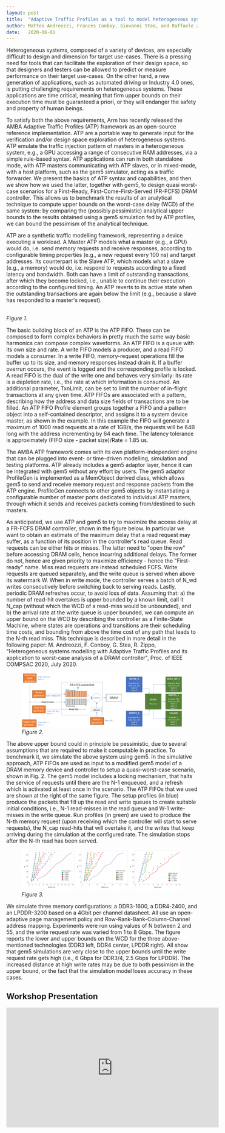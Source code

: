 ```yaml
---
layout: post
title:  "Adaptive Traffic Profiles as a tool to model heterogeneous systems in gem5"
author: Matteo Andreozzi, Frances Conboy, Giovanni Stea, and Raffaele Zippo
date:   2020-06-01
---
```


Heterogeneous systems, composed of a variety of devices, are especially difficult to design and dimension for target use-cases. There is a pressing need for tools that can facilitate the exploration of their design space, so that designers and testers can be allowed to predict or measure performance on their target use-cases. On the other hand, a new generation of applications, such as automated driving or Industry 4.0 ones, is putting challenging requirements on heterogeneous systems. These applications are time critical, meaning that firm upper bounds on their execution time must be guaranteed a priori, or they will endanger the safety and property of human beings.

To satisfy both the above requirements, Arm has recently released the AMBA Adaptive Traffic Profiles (ATP) framework as an open-source reference implementation. ATP are a portable way to generate input for the verification and/or design space exploration of heterogeneous systems. ATP emulate the traffic injection pattern of masters in a heterogeneous system, e.g., a GPU accessing a range of consecutive RAM addresses, via a simple rule-based syntax. ATP applications can run in both standalone mode, with ATP masters communicating with ATP slaves, or in mixed-mode, with a host platform, such as the gem5 simulator, acting as a traffic forwarder. We present the basics of ATP syntax and capabilities, and then we show how we used the latter, together with gem5, to design quasi worst-case scenarios for a First-Ready, First-Come-First-Served (FR-FCFS) DRAM controller. This allows us to benchmark the results of an analytical technique to compute upper bounds on the worst-case delay (WCD) of the same system: by comparing the (possibly pessimistic) analytical upper bounds to the results obtained using a gem5 simulation fed by ATP profiles, we can bound the pessimism of the analytical technique.

ATP are a synthetic traffic modelling framework, representing a device executing a workload. A Master ATP models what a master (e.g., a GPU) would do, i.e. send memory requests and receive responses, according to configurable timing properties (e.g., a new request every 100 ns) and target addresses. Its counterpart is the Slave ATP, which models what a slave (e.g., a memory) would do, i.e. respond to requests according to a fixed latency and bandwidth. Both can have a limit of outstanding transactions, after which they become locked, i.e., unable to continue their execution according to the configured timing. An ATP reverts to its active state when the outstanding transactions are again below the limit (e.g., because a slave has responded to a master's request).

<img src="/assets/img/blog/heterogeneous-systems/fig0.png" alt="Figure 1" width="10">
<br>
<em>Figure 1.</em>


The basic building block of an ATP is the ATP FIFO. These can be composed to form complex behaviors in pretty much the same way basic harmonics can compose complex waveforms. An ATP FIFO is a queue with its own size and rate. A write FIFO models a producer, and a read FIFO models a consumer. In a write FIFO, memory-request operations fill the buffer up to its size, and memory responses instead drain it. If a buffer overrun occurs, the event is logged and the corresponding profile is locked. A read FIFO is the dual of the write one and behaves very similarly: its rate is a depletion rate, i.e., the rate at which information is consumed. An additional parameter, TxnLimit, can be set to limit the number of in-flight transactions at any given time. ATP FIFOs are associated with a pattern, describing how the address and data size fields of transactions are to be filled. An ATP FIFO Profile element groups together a FIFO and a pattern object into a self-contained descriptor, and assigns it to a system device master, as shown in the example. In this example the FIFO will generate a maximum of 1000 read requests at a rate of 1GB/s, the requests will be 64B long with the address incrementing by 64 each time. The latency tolerance is approximately (FIFO size - packet size)/Rate = 1.85 us.

The AMBA ATP framework comes with its own platform-independent engine that can be plugged into event- or time-driven modelling, simulation and testing platforms. ATP already includes a gem5 adaptor layer, hence it can be integrated with gem5 without any effort by users. The gem5 adaptor ProfileGen is implemented as a MemObject derived class, which allows gem5 to send and receive memory request and response packets from the ATP engine. ProfileGen connects to other gem5 objects by instantiating a configurable number of master ports dedicated to individual ATP masters, through which it sends and receives packets coming from/destined to such masters.

As anticipated, we use ATP and gem5 to try to maximize the access delay at a FR-FCFS DRAM controller, shown in the figure below. In particular we want to obtain an estimate of the maximum delay that a read request may suffer, as a function of its position in the controller's read queue.  Read requests can be either hits or misses. The latter need to "open the row" before accessing DRAM cells, hence incurring additional delays. The former do not, hence are given priority to maximize efficiency - hence the "First-ready" name.  Miss read requests are instead scheduled FCFS. Write requests are queued separately, and the write queue is served when above its watermark W. When in write mode, the controller serves a batch of N_wd writes consecutively before switching back to serving reads. Lastly, periodic DRAM refreshes occur, to avoid loss of data. Assuming that: a) the number of read-hit overtakes is upper bounded by a known limit, call it N_cap  (without which the WCD of a read-miss would be unbounded), and b) the arrival rate at the write queue is upper bounded, we can compute an upper bound on the WCD by describing the controller as a Finite-State Machine, where states are operations and transitions are their scheduling time costs, and bounding from above the time cost of any path that leads to the N-th read miss. This technique is described in more detail in the following paper: M. Andreozzi, F. Conboy, G. Stea, R. Zippo, "Heterogeneous systems modelling with Adaptive Traffic Profiles and its application to worst-case analysis of a DRAM controller", Proc. of IEEE COMPSAC 2020, July 2020.

<figure>
    <img src="/assets/img/blog/heterogeneous-systems/fig1.png" alt="Figure 2" width="500"/>
    <br>
    <em>Figure 2.</em>
</figure>


The above upper bound could in principle be pessimistic, due to several assumptions that are required to make it computable in practice. To benchmark it, we simulate the above system using gem5. In the simulative approach, ATP FIFOs are used as input to a modified gem5 model of a DRAM memory device and controller to setup a quasi-worst-case scenario, shown in Fig. 2. The gem5 model includes a locking mechanism, that halts the service of requests until there are the N-1 enqueued, and a refresh which is activated at least once in the scenario. The ATP FIFOs that we used are shown at the right of the same figure. The setup profiles (in blue) produce the packets that fill up the read and write queues to create suitable initial conditions, i.e., N-1 read-misses in the read queue and W-1 write-misses in the write queue. Run profiles (in green) are used to produce the N-th memory request (upon receiving which the controller will start to serve requests), the N_cap read-hits that will overtake it, and the writes that keep arriving during the simulation at the configured rate. The simulation stops after the N-th read has been served.

<figure>
    <img src="/assets/img/blog/heterogeneous-systems/fig2.png" alt="Figure 3" width="500"/>
    <br>
    <em>Figure 3.</em>
</figure>

 We simulate three memory configurations: a DDR3-1600, a DDR4-2400, and an LPDDR-3200 based on a 4Gbit per channel datasheet. All use an open-adaptive page management policy and Row-Rank-Bank-Column-Channel address mapping. Experiments were run using values of N between 2 and 55, and the write request rate was varied from 1 to 8 Gbps. The figure reports the lower and upper bounds on the WCD for the three above-mentioned technologies (DDR3 left, DDR4 center, LPDDR right). All show that gem5 simulations are very close to the upper bounds until the write request rate gets high (i.e., 6 Gbps for DDR3/4, 2.5 Gbps for LPDDR). The increased distance at high write rates may be due to both pessimism in the upper bound, or the fact that the simulation model loses accuracy in these cases.

## Workshop Presentation

<iframe width="560" height="315" src="https://www.youtube.com/embed/UhWAozvZ9mU" frameborder="0" allow="accelerometer; autoplay; encrypted-media; gyroscope; picture-in-picture" allowfullscreen></iframe>
